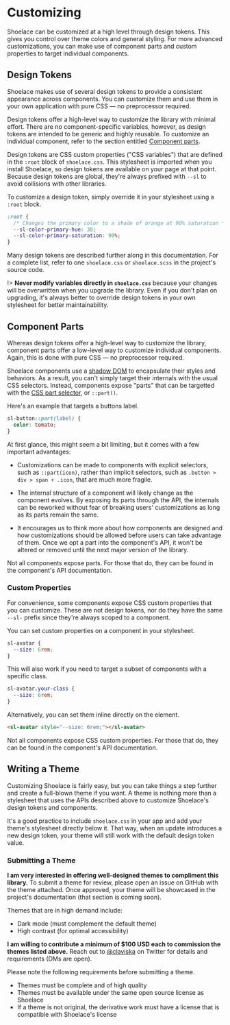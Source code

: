 # Customizing

Shoelace can be customized at a high level through design tokens. This gives you control over theme colors and general styling. For more advanced customizations, you can make use of component parts and custom properties to target individual components.

## Design Tokens

Shoelace makes use of several design tokens to provide a consistent appearance across components. You can customize them and use them in your own application with pure CSS — no preprocessor required.

Design tokens offer a high-level way to customize the library with minimal effort. There are no component-specific variables, however, as design tokens are intended to be generic and highly reusable. To customize an individual component, refer to the section entitled [Component parts](#component-parts).

Design tokens are CSS custom properties ("CSS variables") that are defined in the `:root` block of `shoelace.css`. This stylesheet is imported when you install Shoelace, so design tokens are available on your page at that point. Because design tokens are global, they're always prefixed with `--sl` to avoid collisions with other libraries.

To customize a design token, simply override it in your stylesheet using a `:root` block.

```css
:root {
  /* Changes the primary color to a shade of orange at 90% saturation */
  --sl-color-primary-hue: 30;
  --sl-color-primary-saturation: 90%;
}
```

Many design tokens are described further along in this documentation. For a complete list, refer to one `shoelace.css` or `shoelace.scss` in the project's source code.

!> **Never modify variables directly in `shoelace.css`** because your changes will be overwritten when you upgrade the library. Even if you don't plan on upgrading, it's always better to override design tokens in your own stylesheet for better maintainability.

## Component Parts

Whereas design tokens offer a high-level way to customize the library, component parts offer a low-level way to customize individual components. Again, this is done with pure CSS — no preprocessor required.

Shoelace components use a [shadow DOM](https://developer.mozilla.org/en-US/docs/Web/Web_Components/Using_shadow_DOM) to encapsulate their styles and behaviors. As a result, you can't simply target their internals with the usual CSS selectors. Instead, components expose "parts" that can be targetted with the [CSS part selector](https://developer.mozilla.org/en-US/docs/Web/CSS/::part), or `::part()`.

Here's an example that targets a buttons label.

```css
sl-button::part(label) {
  color: tomato;
}
```

At first glance, this might seem a bit limiting, but it comes with a few important advantages:

- Customizations can be made to components with explicit selectors, such as `::part(icon)`, rather than implicit selectors, such as `.button > div > span + .icon`, that are much more fragile.

- The internal structure of a component will likely change as the component evolves. By exposing its parts through the API, the internals can be reworked without fear of breaking users' customizations as long as its parts remain the same.

- It encourages us to think more about how components are designed and how customizations should be allowed before users can take advantage of them. Once we opt a part into the component's API, it won't be altered or removed until the next major version of the library.

Not all components expose parts. For those that do, they can be found in the component's API documentation.

### Custom Properties

For convenience, some components expose CSS custom properties that you can customize. These are not design tokens, nor do they have the same `--sl-` prefix since they're always scoped to a component.

You can set custom properties on a component in your stylesheet.

```css
sl-avatar {
  --size: 6rem;
}
```

This will also work if you need to target a subset of components with a specific class.

```css
sl-avatar.your-class {
  --size: 6rem;
}
```

Alternatively, you can set them inline directly on the element.

```html
<sl-avatar style="--size: 6rem;"></sl-avatar>
```

Not all components expose CSS custom properties. For those that do, they can be found in the component's API documentation.

## Writing a Theme

Customizing Shoelace is fairly easy, but you can take things a step further and create a full-blown theme if you want. A theme is nothing more than a stylesheet that uses the APIs described above to customize Shoelace's design tokens and components.

It's a good practice to include `shoelace.css` in your app and add your theme's stylesheet directly below it. That way, when an update introduces a new design token, your theme will still work with the default design token value.

### Submitting a Theme

**I am very interested in offering well-designed themes to compliment this library.** To submit a theme for review, please open an issue on GitHub with the theme attached. Once approved, your theme will be showcased in the project's documentation (that section is coming soon).

Themes that are in high demand include:

- Dark mode (must complement the default theme)
- High contrast (for optimal accessibility)

**I am willing to contribute a minimum of $100 USD each to commission the themes listed above.** Reach out to [@claviska](https://twitter.com/claviska) on Twitter for details and requirements (DMs are open).

Please note the following requirements before submitting a theme.

- Themes must be complete and of high quality
- Themes must be available under the same open source license as Shoelace
- If a theme is not original, the derivative work must have a license that is compatible with Shoelace's license
